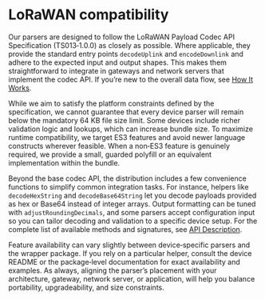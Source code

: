 # LoRaWAN compatibility

Our parsers are designed to follow the LoRaWAN Payload Codec API Specification (TS013‑1.0.0) as closely as possible. Where applicable, they provide the standard entry points `decodeUplink` and `encodeDownlink` and adhere to the expected input and output shapes. This makes them straightforward to integrate in gateways and network servers that implement the codec API. If you’re new to the overall data flow, see [How It Works](/users/how-it-works).

While we aim to satisfy the platform constraints defined by the specification, we cannot guarantee that every device parser will remain below the mandatory 64 KB file size limit. Some devices include richer validation logic and lookups, which can increase bundle size.
To maximize runtime compatibility, we target ES3 features and avoid newer language constructs wherever feasible. When a non‑ES3 feature is genuinely required, we provide a small, guarded polyfill or an equivalent implementation within the bundle.

Beyond the base codec API, the distribution includes a few convenience functions to simplify common integration tasks. For instance, helpers like `decodeHexString` and `decodeBase64String` let you decode payloads provided as hex or Base64 instead of integer arrays. Output formatting can be tuned with `adjustRoundingDecimals`, and some parsers accept configuration input so you can tailor decoding and validation to a specific device setup. For the complete list of available methods and signatures, see [API Description](/users/api-description).

Feature availability can vary slightly between device‑specific parsers and the wrapper package. If you rely on a particular helper, consult the device README or the package‑level documentation for exact availability and examples. As always, aligning the parser’s placement with your architecture, gateway, network server, or application, will help you balance portability, upgradeability, and size constraints.
